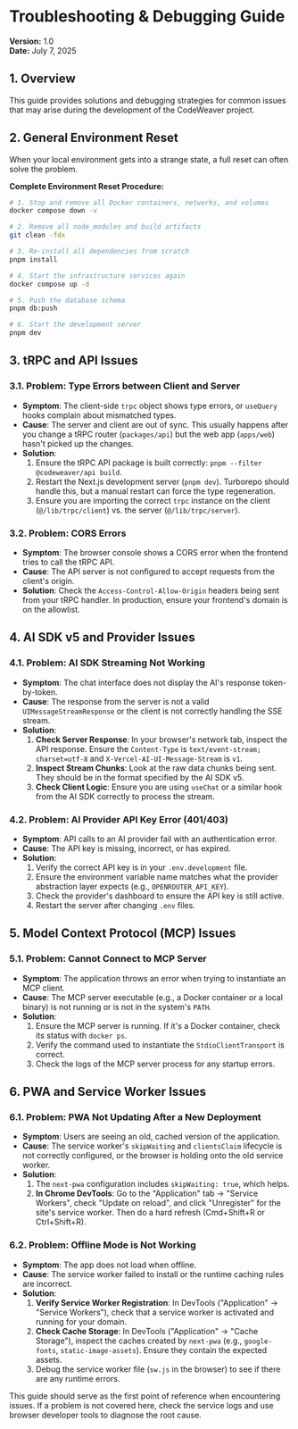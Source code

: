 # Troubleshooting & Debugging Guide

**Version:** 1.0  
**Date:** July 7, 2025

## 1. Overview

This guide provides solutions and debugging strategies for common issues that may arise during the development of the CodeWeaver project.

## 2. General Environment Reset

When your local environment gets into a strange state, a full reset can often solve the problem.

**Complete Environment Reset Procedure:**
```bash
# 1. Stop and remove all Docker containers, networks, and volumes
docker compose down -v

# 2. Remove all node_modules and build artifacts
git clean -fdx

# 3. Re-install all dependencies from scratch
pnpm install

# 4. Start the infrastructure services again
docker compose up -d

# 5. Push the database schema
pnpm db:push

# 6. Start the development server
pnpm dev
```

## 3. tRPC and API Issues

### 3.1. Problem: Type Errors between Client and Server
- **Symptom**: The client-side `trpc` object shows type errors, or `useQuery` hooks complain about mismatched types.
- **Cause**: The server and client are out of sync. This usually happens after you change a tRPC router (`packages/api`) but the web app (`apps/web`) hasn't picked up the changes.
- **Solution**:
    1.  Ensure the tRPC API package is built correctly: `pnpm --filter @codeweaver/api build`.
    2.  Restart the Next.js development server (`pnpm dev`). Turborepo should handle this, but a manual restart can force the type regeneration.
    3.  Ensure you are importing the correct `trpc` instance on the client (`@/lib/trpc/client`) vs. the server (`@/lib/trpc/server`).

### 3.2. Problem: CORS Errors
- **Symptom**: The browser console shows a CORS error when the frontend tries to call the tRPC API.
- **Cause**: The API server is not configured to accept requests from the client's origin.
- **Solution**: Check the `Access-Control-Allow-Origin` headers being sent from your tRPC handler. In production, ensure your frontend's domain is on the allowlist.

## 4. AI SDK v5 and Provider Issues

### 4.1. Problem: AI SDK Streaming Not Working
- **Symptom**: The chat interface does not display the AI's response token-by-token.
- **Cause**: The response from the server is not a valid `UIMessageStreamResponse` or the client is not correctly handling the SSE stream.
- **Solution**:
    1.  **Check Server Response**: In your browser's network tab, inspect the API response. Ensure the `Content-Type` is `text/event-stream; charset=utf-8` and `X-Vercel-AI-UI-Message-Stream` is `v1`.
    2.  **Inspect Stream Chunks**: Look at the raw data chunks being sent. They should be in the format specified by the AI SDK v5.
    3.  **Check Client Logic**: Ensure you are using `useChat` or a similar hook from the AI SDK correctly to process the stream.

### 4.2. Problem: AI Provider API Key Error (401/403)
- **Symptom**: API calls to an AI provider fail with an authentication error.
- **Cause**: The API key is missing, incorrect, or has expired.
- **Solution**:
    1.  Verify the correct API key is in your `.env.development` file.
    2.  Ensure the environment variable name matches what the provider abstraction layer expects (e.g., `OPENROUTER_API_KEY`).
    3.  Check the provider's dashboard to ensure the API key is still active.
    4.  Restart the server after changing `.env` files.

## 5. Model Context Protocol (MCP) Issues

### 5.1. Problem: Cannot Connect to MCP Server
- **Symptom**: The application throws an error when trying to instantiate an MCP client.
- **Cause**: The MCP server executable (e.g., a Docker container or a local binary) is not running or is not in the system's `PATH`.
- **Solution**:
    1.  Ensure the MCP server is running. If it's a Docker container, check its status with `docker ps`.
    2.  Verify the command used to instantiate the `StdioClientTransport` is correct.
    3.  Check the logs of the MCP server process for any startup errors.

## 6. PWA and Service Worker Issues

### 6.1. Problem: PWA Not Updating After a New Deployment
- **Symptom**: Users are seeing an old, cached version of the application.
- **Cause**: The service worker's `skipWaiting` and `clientsClaim` lifecycle is not correctly configured, or the browser is holding onto the old service worker.
- **Solution**:
    1.  The `next-pwa` configuration includes `skipWaiting: true`, which helps.
    2.  **In Chrome DevTools**: Go to the "Application" tab -> "Service Workers", check "Update on reload", and click "Unregister" for the site's service worker. Then do a hard refresh (Cmd+Shift+R or Ctrl+Shift+R).

### 6.2. Problem: Offline Mode is Not Working
- **Symptom**: The app does not load when offline.
- **Cause**: The service worker failed to install or the runtime caching rules are incorrect.
- **Solution**:
    1.  **Verify Service Worker Registration**: In DevTools ("Application" -> "Service Workers"), check that a service worker is activated and running for your domain.
    2.  **Check Cache Storage**: In DevTools ("Application" -> "Cache Storage"), inspect the caches created by `next-pwa` (e.g., `google-fonts`, `static-image-assets`). Ensure they contain the expected assets.
    3.  Debug the service worker file (`sw.js` in the browser) to see if there are any runtime errors.

This guide should serve as the first point of reference when encountering issues. If a problem is not covered here, check the service logs and use browser developer tools to diagnose the root cause. 